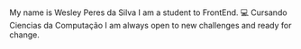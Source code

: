 My name is Wesley Peres da Silva
I am a student to FrontEnd. 💻
Cursando  Ciencias da Computação
I am always open to new challenges and ready for change.
